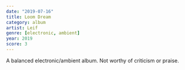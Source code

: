 ```yaml
---
date: "2019-07-16"
title: Loom Dream
category: album
artist: Leif
genre: [electronic, ambient]
year: 2019
score: 3
---
```


A balanced electronic/ambient album. Not worthy of criticism or praise.
